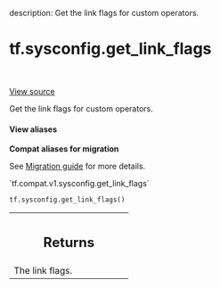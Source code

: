description: Get the link flags for custom operators.

<div itemscope itemtype="http://developers.google.com/ReferenceObject">
<meta itemprop="name" content="tf.sysconfig.get_link_flags" />
<meta itemprop="path" content="Stable" />
</div>

# tf.sysconfig.get_link_flags

<!-- Insert buttons and diff -->

<table class="tfo-notebook-buttons tfo-api nocontent" align="left">

</table>

<a target="_blank" class="external" href="/code/stable/tensorflow/python/platform/sysconfig.py">View source</a>



Get the link flags for custom operators.

<section class="expandable">
  <h4 class="showalways">View aliases</h4>
  <p>
<b>Compat aliases for migration</b>
<p>See
<a href="https://www.tensorflow.org/guide/migrate">Migration guide</a> for
more details.</p>
<p>`tf.compat.v1.sysconfig.get_link_flags`</p>
</p>
</section>

<pre class="devsite-click-to-copy prettyprint lang-py tfo-signature-link">
<code>tf.sysconfig.get_link_flags()
</code></pre>



<!-- Placeholder for "Used in" -->


<!-- Tabular view -->
 <table class="responsive fixed orange">
<colgroup><col width="214px"><col></colgroup>
<tr><th colspan="2"><h2 class="add-link">Returns</h2></th></tr>
<tr class="alt">
<td colspan="2">
The link flags.
</td>
</tr>

</table>

